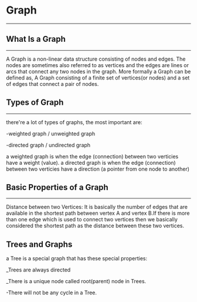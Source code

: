 # Graph
------
## What Is a Graph
------
A Graph is a non-linear data structure consisting of nodes and edges. The nodes are sometimes also referred to as vertices and the edges are lines or arcs that connect any two nodes in the graph. More formally a Graph can be defined as, A Graph consisting of a finite set of vertices(or nodes) and a set of edges that connect a pair of nodes.
## Types of Graph
-----
there're a lot of types of graphs, the most important are:

-weighted graph / unweighted graph

-directed graph / undirected graph

a weighted graph is when the edge (connection) between two verticies have a weight (value). a directed graph is when the edge (connection) between two verticies have a direction (a pointer from one node to another)

## Basic Properties of a Graph
----------
Distance between two Vertices: It is basically the number of edges that are available in the shortest path between vertex A and vertex B.If there is more than one edge which is used to connect two vertices then we basically considered the shortest path as the distance between these two vertices.
## Trees and Graphs
a Tree is a special graph that has these special properties:

_Trees are always directed


_There is a unique node called root(parent) node in Trees.


-There will not be any cycle in a Tree.
